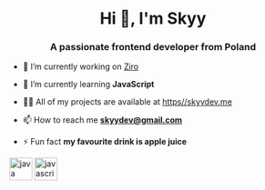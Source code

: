 <h1 align="center">Hi 👋, I'm Skyy</h1>
<h3 align="center">A passionate frontend developer from Poland</h3>

- 🔭 I’m currently working on [Ziro](https://ziro.wtf)

- 🌱 I’m currently learning **JavaScript**

- 👨‍💻 All of my projects are available at [https//skyydev.me](https//skyydev.me)

- 📫 How to reach me **skyydev@gmail.com**

- ⚡ Fun fact **my favourite drink is apple juice**

<p align="left"><img src="https://devicons.github.io/devicon/devicon.git/icons/java/java-original-wordmark.svg" alt="java" width="40" height="40"/> <img src="https://devicons.github.io/devicon/devicon.git/icons/javascript/javascript-original.svg" alt="javascript" width="40" height="40"/></p>

